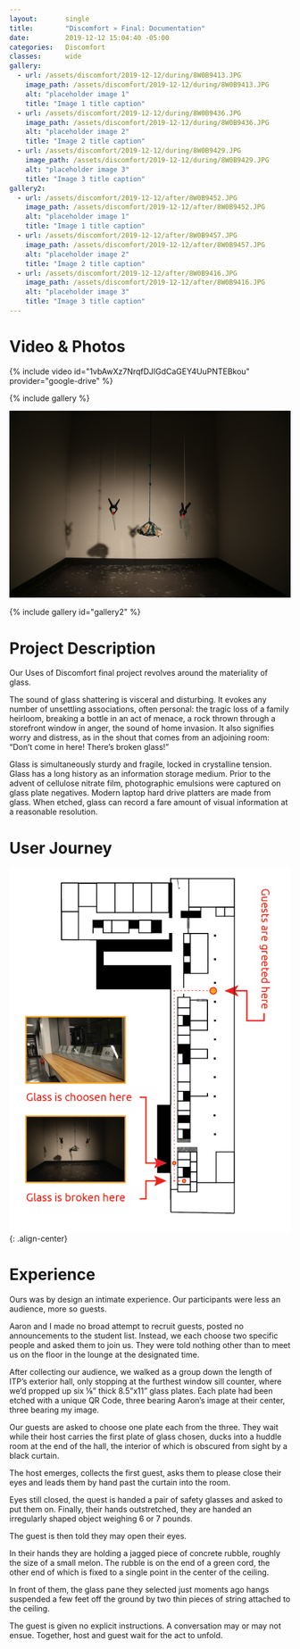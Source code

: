 ```yaml
---
layout:       single
title:        "Discomfort » Final: Documentation"
date:         2019-12-12 15:04:40 -05:00
categories:   Discomfort
classes:      wide
gallery:
  - url: /assets/discomfort/2019-12-12/during/8W0B9413.JPG
    image_path: /assets/discomfort/2019-12-12/during/8W0B9413.JPG
    alt: "placeholder image 1"
    title: "Image 1 title caption"
  - url: /assets/discomfort/2019-12-12/during/8W0B9436.JPG
    image_path: /assets/discomfort/2019-12-12/during/8W0B9436.JPG
    alt: "placeholder image 2"
    title: "Image 2 title caption"
  - url: /assets/discomfort/2019-12-12/during/8W0B9429.JPG
    image_path: /assets/discomfort/2019-12-12/during/8W0B9429.JPG
    alt: "placeholder image 3"
    title: "Image 3 title caption"
gallery2:
  - url: /assets/discomfort/2019-12-12/after/8W0B9452.JPG
    image_path: /assets/discomfort/2019-12-12/after/8W0B9452.JPG
    alt: "placeholder image 1"
    title: "Image 1 title caption"
  - url: /assets/discomfort/2019-12-12/after/8W0B9457.JPG
    image_path: /assets/discomfort/2019-12-12/after/8W0B9457.JPG
    alt: "placeholder image 2"
    title: "Image 2 title caption"
  - url: /assets/discomfort/2019-12-12/after/8W0B9416.JPG
    image_path: /assets/discomfort/2019-12-12/after/8W0B9416.JPG
    alt: "placeholder image 3"
    title: "Image 3 title caption"
---
```


# Video & Photos

{% include video id="1vbAwXz7NrqfDJlGdCaGEY4UuPNTEBkou" provider="google-drive" %}

{% include gallery %}

![Rock hanging from twine in a dark room](/assets/discomfort/2019-12-12/after/8W0B9448.JPG)

{% include gallery id="gallery2" %}

# Project Description

Our Uses of Discomfort final project revolves around the materiality of glass.

The sound of glass shattering is visceral and disturbing. It evokes any number of unsettling associations, often personal: the tragic loss of a family heirloom, breaking a bottle in an act of menace, a rock thrown through a storefront window in anger, the sound of home invasion. It also signifies worry and distress, as in the shout that comes from an adjoining room: “Don’t come in here! There’s broken glass!”

Glass is simultaneously sturdy and fragile, locked in crystalline tension. Glass has a long history as an information storage medium. Prior to the advent of cellulose nitrate film, photographic emulsions were captured on glass plate negatives. Modern laptop hard drive platters are made from glass. When etched, glass can record a fare amount of visual information at a reasonable resolution.

# User Journey

![User journey.](/assets/discomfort/2019-12-12/during/glass-map.png){: .align-center}

# Experience

Ours was by design an intimate experience. Our participants were less an audience, more so guests.

Aaron and I made no broad attempt to recruit guests, posted no announcements to the student list. Instead, we each choose two specific people and asked them to join us. They were told nothing other than to meet us on the floor in the lounge at the designated time.

After collecting our audience, we walked as a group down the length of ITP’s exterior hall, only stopping at the furthest window sill counter, where we’d propped up six ⅛” thick 8.5”x11” glass plates. Each plate had been etched with a unique QR Code, three bearing Aaron’s image at their center, three bearing my image.

Our guests are asked to choose one plate each from the three. They wait while their host carries the first plate of glass chosen, ducks into a huddle room at the end of the hall, the interior of which is obscured from sight by a black curtain.

The host emerges, collects the first guest, asks them to please close their eyes and leads them by hand past the curtain into the room.

Eyes still closed, the quest is handed a pair of safety glasses and asked to put them on. Finally, their hands outstretched, they are handed an irregularly shaped object weighing 6 or 7 pounds.

The guest is then told they may open their eyes.

In their hands they are holding a jagged piece of concrete rubble, roughly the size of a small melon. The rubble is on the end of a green cord, the other end of which is fixed to a single point in the center of the ceiling.

In front of them, the glass pane they selected just moments ago hangs suspended a few feet off the ground by two thin pieces of string attached to the ceiling.

The guest is given no explicit instructions. A conversation may or may not ensue. Together, host and guest wait for the act to unfold.
